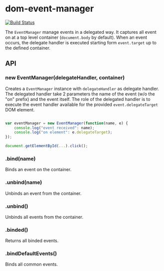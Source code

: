 # dom-event-manager

[![Build Status](https://travis-ci.org/crysalead-js/dom-event-manager.svg?branch=master)](https://travis-ci.org/crysalead-js/dom-event-manager)

The `EventManager` manage events in a delegated way. It captures all event on at a top level container (`document.body` by default). When an event occurs, the delegate handler is executed starting form `event.target` up to the defined container.

## API

### new EventManager(delegateHandler, container)

Creates a `EventManager` instance with `delegateHandler` as delegate handler. The delegated handler take 2 parameters the name of the event (w/o the "on" prefix) and the event itself. The role of the delegated handler is to execute the event handler available for the provided `event.delegateTarget` DOM element.

```js

var eventManager = new EventManager(function(name, e) {
    console.log("event received": name);
    console.log("on element": e.delegateTarget);
});

document.getElementById(...).click();

```

### .bind(name)

Binds an event on the container.

### .unbind(name)

Unbinds an event from the container.

### .unbind()

Unbinds all events from the container.

### .binded()

Returns all binded events.

### .bindDefaultEvents()

Binds all common events.
